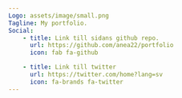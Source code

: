 ```yaml
---
Logo: assets/image/small.png
Tagline: My portfolio.
Social:
    - title: Link till sidans github repo.
      url: https://github.com/anea22/portfolio
      icon: fab fa-github

    - title: Link till twitter
      url: https://twitter.com/home?lang=sv
      icon: fa-brands fa-twitter
---
```

